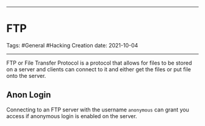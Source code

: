 -----------------------------------------------
# FTP
Tags:  #General #Hacking 
Creation date: 2021-10-04

-----------------------------------------------

FTP or File Transfer Protocol is a protocol that allows for files to be stored on a server and clients can connect to it and either get the files or put file onto the server.

## Anon Login

Connecting to an FTP server with the username `anonymous` can grant you access if anonymous login is enabled on the server. 